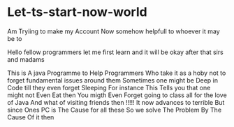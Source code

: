 # Let-ts-start-now-world
Am Tryiing to make my Account Now somehow helpfull to whoever it may be to

Hello fellow programmers let me first learn and it will be okay after that sirs and madams


This is A java Programme to Help Programmers Who take it as a hoby not to forget fundamental issues around them 
Sometimes one might be Deep in Code till they even forget Sleeping For instance
This Tells you that one might not Even Eat then
You migth Even Forget going to class all for the love of Java
And what of visiting friends then !!!!! 
It now advances to terrible
But since Ones PC is The Cause for all these 
So we solve The Problem By The Cause Of it then
